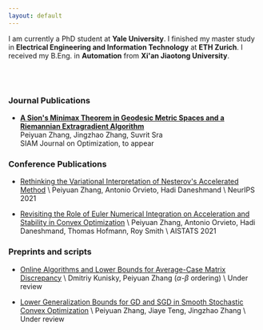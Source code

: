 ```yaml
---
layout: default
---
```


I am currently a PhD student at **Yale University**. I finished my master study in **Electrical Engineering and Information Technology** at **ETH Zurich**.  I received my B.Eng. in **Automation** from **Xi'an Jiaotong University**. 



<br/><br/>
### Journal Publications
* [**A Sion's Minimax Theorem in Geodesic Metric Spaces and a Riemannian Extragradient Algorithm**](https://arxiv.org/abs/2202.06950) <br />
  Peiyuan Zhang, Jingzhao Zhang, Suvrit Sra <br />
  SIAM Journal on Optimization, to appear

### Conference Publications
* [Rethinking the Variational Interpretation of Nesterov's Accelerated Method](https://arxiv.org/abs/2107.05040) \\
  Peiyuan Zhang, Antonio Orvieto, Hadi Daneshmand \\
  NeurIPS 2021
  
* [Revisiting the Role of Euler Numerical Integration on Acceleration and Stability in Convex Optimization](https://arxiv.org/abs/2102.11537) \\
  Peiyuan Zhang, Antonio Orvieto, Hadi Daneshmand, Thomas Hofmann, Roy Smith \\
  AISTATS 2021 
  
### Preprints and scripts
* [Online Algorithms and Lower Bounds for Average-Case Matrix Discrepancy](https://arxiv.org/abs/2307.10055) \\
  Dmitriy Kunisky, Peiyuan Zhang ($\alpha$-$\beta$ ordering) \\
  Under review
 
* [Lower Generalization Bounds for GD and SGD in Smooth Stochastic Convex Optimization](https://arxiv.org/abs/2303.10758) \\
  Peiyuan Zhang, Jiaye Teng, Jingzhao Zhang \\
  Under review 


